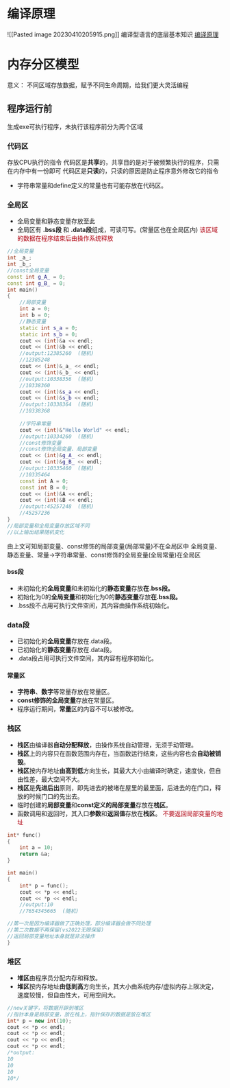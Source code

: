 # 编译原理
![[Pasted image 20230410205915.png]]
编译型语言的底层基本知识
[编译原理](https://blog.csdn.net/qq_43412060/article/details/104696922)

# 内存分区模型
意义：
不同区域存放数据，赋予不同生命周期，给我们更大灵活编程
## 程序运行前
生成exe可执行程序，未执行该程序前分为两个区域

### 代码区
存放CPU执行的指令
代码区是**共享**的，共享目的是对于被频繁执行的程序，只需在内存中有一份即可
代码区是**只读**的，只读的原因是防止程序意外修改它的指令
-   字符串常量和define定义的常量也有可能存放在代码区。

### 全局区
-   全局变量和静态变量存放至此
-   全局区有 **.bss段** 和 **.data段**组成，可读可写。(常量区也在全局区内)
<font color="rgb(200, 100, 100)">该区域的数据在程序结束后由操作系统释放</font>
```cpp
//全局变量
int _a_;
int _b_;
//const全局变量
const int g_A_ = 0;
const int g_B_ = 0;
int main()
{
	//局部变量
	int a = 0;
	int b = 0;
	//静态变量
	static int s_a = 0;
	static int s_b = 0;
	cout << (int)&a << endl;
	cout << (int)&b << endl;
	//output:12385260  (随机)
	//12385248
	cout << (int)&_a_ << endl;
	cout << (int)&_b_ << endl;
	//output:10338356  (随机)
	//10338360
	cout << (int)&s_a << endl;
	cout << (int)&s_b << endl;
	//output:10338364  (随机)
	//10338368
	
	//字符串常量
	cout << (int)&"Hello World" << endl;
	//output:10334260  (随机)
	//const修饰变量
	//const修饰全局变量、局部变量
	cout << (int)&g_A_ << endl;
	cout << (int)&g_B_ << endl;
	//output:10335460  (随机)
	//10335464
	const int A = 0;
	const int B = 0;
	cout << (int)&A << endl;
	cout << (int)&B << endl;
	//output:45257248  (随机)
	//45257236
}
//局部变量和全局变量存放区域不同
//以上输出结果随机变化
```
由上文可知局部变量、const修饰的局部变量(局部常量)不在全局区中
全局变量、静态变量、常量->字符串常量、const修饰的全局变量(全局常量)在全局区
#### bss段
-   未初始化的**全局变量**和未初始化的**静态变量**存放**在.bss段。**
-   初始化为0的**全局变量**和初始化为0的**静态变量**存放**在.bss段。**
-   .bss段不占用可执行文件空间，其内容由操作系统初始化。
### data段
-   已初始化的**全局变量**存放在.data段。
-   已初始化的**静态变量**存放在.data段。
-   .data段占用可执行文件空间，其内容有程序初始化。
#### 常量区
-   **字符串**、**数字**等常量存放在常量区。
-   **const修饰的全局变量**存放在常量区。
-   程序运行期间，**常量**区的内容不可以被修改。

### 栈区
-   **栈区**由编译器**自动分配释放**，由操作系统自动管理，无须手动管理。
-   **栈区**上的内容只在函数范围内存在，当函数运行结束，这些内容也会**自动被销毁**。
-   **栈区**按内存地址**由高到低**方向生长，其最大大小由编译时确定，速度快，但自由性差，最大空间不大。
-   **栈区**是**先进后出**原则，即先进去的被堵在屋里的最里面，后进去的在门口，释放的时候门口的先出去。
-   临时创建的**局部变量**和**const定义的局部变量**存放在**栈区**。
-   函数调用和返回时，其入口**参数**和**返回值**存放在**栈区**。
<font color="rgb(200, 100, 100)">不要返回局部变量的地址</font>
```cpp
int* func()
{
	int a = 10;
	return &a;
}

int main()
{
	int* p = func();
	cout << *p << endl;
	cout << *p << endl;
	//output:10
	//7654345665  (随机)

//第一次是因为编译器做了正确处理，部分编译器会做不同处理
//第二次数据不再保留(vs2022无限保留)
//返回局部变量地址本身就是非法操作
}
```

### 堆区
-   **堆区**由程序员分配内存和释放。
-   **堆区**按内存地址**由低到高**方向生长，其大小由系统内存/虚拟内存上限决定，速度较慢，但自由性大，可用空间大。
```cpp
//new关键字，将数据开辟到堆区
//指针本身是局部变量，放在栈上，指针保存的数据是放在堆区
int* p = new int(10);
cout << *p << endl;
cout << *p << endl;
cout << *p << endl;
cout << *p << endl;
/*output:
10
10
10
10*/
```

